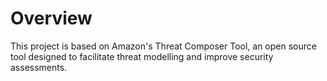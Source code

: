 # Overview

This project is based on Amazon's Threat Composer Tool, an open source tool designed to facilitate threat modelling and improve security assessments.  
